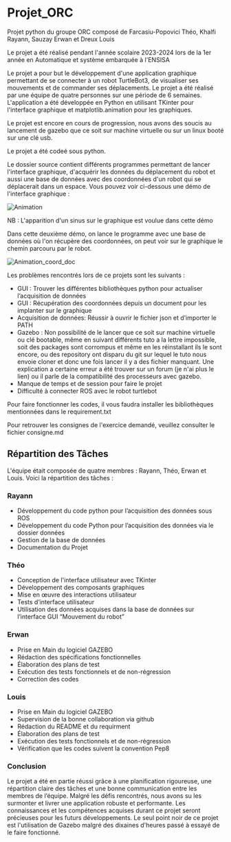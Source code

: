 # Projet_ORC

Projet python du groupe ORC composé de Farcasiu-Popovici Théo, Khalfi Rayann, Sauzay Erwan et Dreux Louis

Le projet a été réalisé pendant l'année scolaire 2023-2024 lors de la 1er année en Automatique et système embarquée à l'ENSISA

Le projet a pour but le développement d'une application graphique permettant de se connecter à un robot TurtleBot3, de visualiser ses mouvements et de commander ses déplacements. Le projet a été réalisé par une équipe de quatre personnes sur une période de 6 semaines. L'application a été développée en Python en utilisant TKinter pour l'interface graphique et matplotlib.animation pour les graphiques. 

Le projet est encore en cours de progression, nous avons des soucis au lancement de gazebo que ce soit sur machine virtuelle ou sur un linux booté sur une clé usb.

Le projet a été codeé sous python.

Le dossier source contient différents programmes permettant de lancer l'interface graphique, d'acquérir les données du déplacement du robot et aussi une base de données avec des coordonnées d'un robot qui se déplacerait dans un espace. 
Vous pouvez voir ci-dessous une démo de l'interface graphique :

![Animation](https://github.com/LouisDrx/Projet_ORC/assets/153221009/cd3fdbb8-0531-4a24-b441-604f8f6d9f7a)

NB : L'apparition d'un sinus sur le graphique est voulue dans cette démo

Dans cette deuxième démo, on lance le programme avec une base de données où l'on récupère des coordonnées, on peut voir sur le graphique le chemin parcouru par le robot.

![Animation_coord_doc](https://github.com/LouisDrx/Projet_ORC/assets/153221009/7fb3d86c-5aed-4bae-902e-8fb0c4affd3f)

Les problèmes rencontrés lors de ce projets sont les suivants :

- GUI : Trouver les différentes bibliothèques python pour actualiser l’acquisition de données
- GUI : Récupération des coordonnées depuis un document pour les implanter sur le graphique
- Acquisition de données: Réussir à ouvrir le fichier json et d’importer le PATH
- Gazebo : Non possibilité de le lancer que ce soit sur machine virtuelle ou clé bootable, même en suivant différents tuto a la lettre impossible, soit des packages sont corrompus et même en les réinstallant ils le sont encore, ou des repository ont disparu du git sur lequel le tuto nous envoie cloner et donc une fois lancer il y a des fichier manquant. Une explication a certaine erreur a été trouver sur un forum (je n'ai plus le lien) ou il parle de la compatibilité des processeurs avec gazebo.
- Manque de temps et de session pour faire le projet
- Difficulté à connecter ROS avec le robot turtlebot

Pour faire fonctionner les codes, il vous faudra installer les bibliothèques mentionnées dans le requirement.txt 

Pour retrouver les consignes de l'exercice demandé, veuillez consulter le fichier consigne.md

## Répartition des Tâches 
L'équipe était composée de quatre membres : Rayann, Théo, Erwan et Louis. Voici la répartition des tâches : 
### Rayann 
- Développement du code python pour l’acquisition des données sous ROS 
- Développement du code Python pour l’acquisition des données via le dossier données 
- Gestion de la base de données 
- Documentation du Projet 
### Théo 
- Conception de l'interface utilisateur avec TKinter
- Développement des composants graphiques
- Mise en œuvre des interactions utilisateur
- Tests d’interface utilisateur
- Utilisation des données acquises dans la base de données sur l’interface GUI “Mouvement du robot”
### Erwan
- Prise en Main du logiciel GAZEBO
- Rédaction des spécifications fonctionnelles 
- Élaboration des plans de test
- Exécution des tests fonctionnels et de non-régression
- Correction des codes 
### Louis 
- Prise en Main du logiciel GAZEBO
- Supervision de la bonne collaboration via github
- Rédaction du README et du requirment
- Élaboration des plans de test
- Exécution des tests fonctionnels et de non-régression
- Vérification que les codes suivent la convention Pep8 


### Conclusion 
Le projet a été en partie réussi grâce à une planification rigoureuse, une répartition claire des tâches et une bonne communication entre les membres de l’équipe. Malgré les défis rencontrés, nous avons su les surmonter et livrer une application robuste et performante. Les connaissances et les compétences acquises durant ce projet seront précieuses pour les futurs développements. Le seul point noir de ce projet est l'utilisation de Gazebo malgré des dixaines d'heures passé à essayé de le faire fonctionné.
